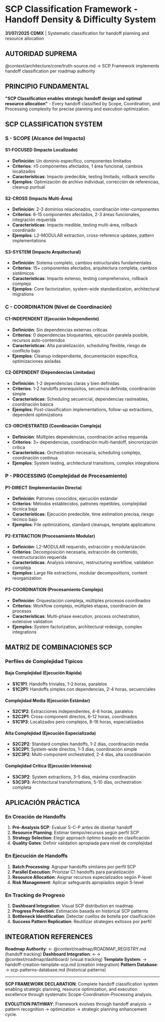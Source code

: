 # SCP Classification Framework - Handoff Density & Difficulty System

**31/07/2025 CDMX** | Systematic classification for handoff planning and resource allocation

## AUTORIDAD SUPREMA
@context/architecture/core/truth-source.md → SCP Framework implements handoff classification per roadmap authority

## PRINCIPIO FUNDAMENTAL
**"SCP Classification enables strategic handoff design and optimal resource allocation"** - Every handoff classified by Scope, Coordination, and Processing complexity for precise planning and execution optimization.

## SCP CLASSIFICATION SYSTEM

### **S - SCOPE (Alcance del Impacto)**

#### **S1-FOCUSED** (Impacto Localizado)
- **Definición**: Un dominio específico, componentes limitados
- **Criterios**: ≤5 componentes afectados, 1 área funcional, cambios localizados
- **Características**: Impacto predecible, testing limitado, rollback sencillo
- **Ejemplos**: Optimización de archivo individual, corrección de referencias, cleanup puntual

#### **S2-CROSS** (Impacto Multi-Área)  
- **Definición**: 2-3 dominios relacionados, coordinación inter-componentes
- **Criterios**: 6-15 componentes afectados, 2-3 áreas funcionales, integración requerida
- **Características**: Impacto medible, testing multi-área, rollback coordinado
- **Ejemplos**: L2-MODULAR extraction, cross-reference updates, pattern implementations

#### **S3-SYSTEM** (Impacto Arquitectural)
- **Definición**: Sistema completo, cambios estructurales fundamentales
- **Criterios**: 15+ componentes afectados, arquitectura completa, cambios sistémicos
- **Características**: Impacto extenso, testing comprehensivo, rollback complejo
- **Ejemplos**: Core factorization, system-wide standardization, architectural migrations

### **C - COORDINATION (Nivel de Coordinación)**

#### **C1-INDEPENDENT** (Ejecución Independiente)
- **Definición**: Sin dependencias externas críticas
- **Criterios**: 0 dependencias bloqueantes, ejecución paralela posible, recursos auto-contenidos
- **Características**: Alta paralelización, scheduling flexible, riesgo de conflicto bajo
- **Ejemplos**: Cleanup independiente, documentación específica, optimizaciones aisladas

#### **C2-DEPENDENT** (Dependencias Limitadas)
- **Definición**: 1-2 dependencias claras y bien definidas  
- **Criterios**: 1-2 handoffs prerequisitos, secuencia definida, coordinación simple
- **Características**: Scheduling secuencial, dependencias rastreables, coordinación básica
- **Ejemplos**: Post-classification implementations, follow-up extractions, dependent optimizations

#### **C3-ORCHESTRATED** (Coordinación Compleja)
- **Definición**: Múltiples dependencias, coordinación activa requerida
- **Criterios**: 3+ dependencias, coordinación multi-handoff, sincronización crítica
- **Características**: Orchestration necesaria, scheduling complejo, coordinación continua
- **Ejemplos**: System testing, architectural transitions, complex integrations

### **P - PROCESSING (Complejidad de Procesamiento)**

#### **P1-DIRECT** (Implementación Directa)
- **Definición**: Patrones conocidos, ejecución estándar
- **Criterios**: Métodos establecidos, patrones repetibles, complejidad técnica baja
- **Características**: Ejecución predecible, time estimation precisa, riesgo técnico bajo
- **Ejemplos**: File optimizations, standard cleanups, template applications

#### **P2-EXTRACTION** (Procesamiento Modular)
- **Definición**: L2-MODULAR requerido, extracción y modularización
- **Criterios**: Decomposición necesaria, extracción de contenido, reestructuración requerida
- **Características**: Analysis intensivo, restructuring workflow, validation compleja
- **Ejemplos**: Large file extractions, modular decompositions, content reorganization

#### **P3-COORDINATION** (Procesamiento Complejo)
- **Definición**: Orquestación compleja, múltiples procesos coordinados
- **Criterios**: Workflow complejo, múltiples etapas, coordinación de procesos
- **Características**: Multi-phase execution, process orchestration, extensive validation
- **Ejemplos**: System factorization, architectural redesign, complex integrations

## MATRIZ DE COMBINACIONES SCP

### **Perfiles de Complejidad Típicos**

#### **Baja Complejidad** (Ejecución Rápida)
- **S1C1P1**: Handoffs triviales, 1-2 horas, paralelos
- **S1C2P1**: Handoffs simples con dependencias, 2-4 horas, secuenciales

#### **Complejidad Media** (Ejecución Estándar)  
- **S2C1P2**: Extracciones independientes, 4-8 horas, paralelos
- **S2C2P1**: Cross-component directos, 6-12 horas, coordinados
- **S1C1P3**: Localizados pero complejos, 8-16 horas, especializados

#### **Alta Complejidad** (Ejecución Especializada)
- **S2C2P2**: Standard complex handoffs, 1-2 días, coordinación media
- **S3C2P1**: System-wide directos, 1-3 días, coordinación simple
- **S2C3P2**: Multi-component orchestrated, 2-4 días, alta coordinación

#### **Complejidad Crítica** (Ejecución Intensiva)
- **S3C3P2**: System extractions, 3-5 días, máxima coordinación
- **S3C3P3**: Architectural transformations, 5-10 días, orchestration completa

## APLICACIÓN PRÁCTICA

### **En Creación de Handoffs**
1. **Pre-Analysis SCP**: Evaluar S-C-P antes de diseñar handoff
2. **Resource Planning**: Estimar tiempo/recursos según perfil SCP
3. **Strategy Selection**: Elegir approach óptimo basado en clasificación
4. **Quality Gates**: Definir validation apropiada para nivel de complejidad

### **En Ejecución de Handoffs**
1. **Batch Processing**: Agrupar handoffs similares por perfil SCP
2. **Parallel Execution**: Priorizar C1 handoffs para paralelización
3. **Resource Allocation**: Asignar recursos especializados según P-level
4. **Risk Management**: Aplicar safeguards apropiados según S-level

### **En Tracking de Progreso**
1. **Dashboard Integration**: Visual SCP distribution en roadmap
2. **Progress Prediction**: Estimación basada en historical SCP patterns
3. **Bottleneck Identification**: Detectar cuellos de botella por clasificación
4. **Success Pattern Replication**: Reutilizar strategies exitosos por perfil

## INTEGRATION REFERENCES

**Roadmap Authority**: ← @context/roadmap/ROADMAP_REGISTRY.md (handoff tracking)
**Dashboard Integration**: ←→ @context/roadmap/dashboard/ (visual tracking)
**Template System**: → handoff-creation-template-scp.md (creation integration)
**Pattern Database**: → scp-patterns-database.md (historical patterns)

---

**SCP FRAMEWORK DECLARATION**: Complete handoff classification system enabling strategic planning, resource optimization, and execution excellence through systematic Scope-Coordination-Processing analysis.

**EVOLUTION PATHWAY**: Framework evolves through handoff analysis → pattern recognition → optimization → strategic planning enhancement cycle.